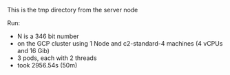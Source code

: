 This is the tmp directory from the server node

Run:
- N is a 346 bit number
- on the GCP cluster using 1 Node and c2-standard-4 machines (4 vCPUs and 16 Gib)
- 3 pods, each with 2 threads
- took 2956.54s (50m) 

